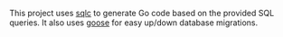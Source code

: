 This project uses [sqlc](https://docs.sqlc.dev/en/latest/index.html) to generate Go code based on the provided SQL queries. It also uses [goose](https://github.com/pressly/goose/) for easy up/down database migrations.

